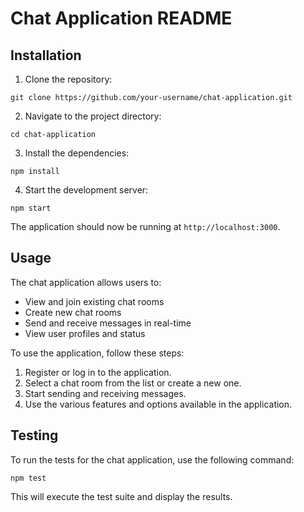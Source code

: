 # Chat Application README

## Installation

1. Clone the repository:
```
git clone https://github.com/your-username/chat-application.git
```
2. Navigate to the project directory:
```
cd chat-application
```
3. Install the dependencies:
```
npm install
```
4. Start the development server:
```
npm start
```
The application should now be running at `http://localhost:3000`.

## Usage

The chat application allows users to:
- View and join existing chat rooms
- Create new chat rooms
- Send and receive messages in real-time
- View user profiles and status

To use the application, follow these steps:
1. Register or log in to the application.
2. Select a chat room from the list or create a new one.
3. Start sending and receiving messages.
4. Use the various features and options available in the application.


## Testing

To run the tests for the chat application, use the following command:

```
npm test
```

This will execute the test suite and display the results.
